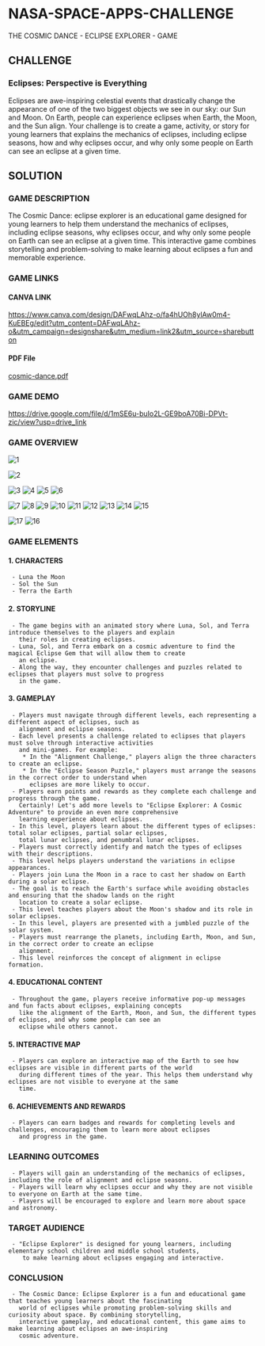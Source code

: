 # NASA-SPACE-APPS-CHALLENGE
THE COSMIC DANCE - ECLIPSE EXPLORER - GAME

## CHALLENGE
### Eclipses: Perspective is Everything
Eclipses are awe-inspiring celestial events that drastically change the appearance of one of the two biggest objects we see in our sky: our Sun and Moon. On Earth, people can experience eclipses when Earth, the Moon, and the Sun align. Your challenge is to create a game, activity, or story for young learners that explains the mechanics of eclipses, including eclipse seasons, how and why eclipses occur, and why only some people on Earth can see an eclipse at a given time.

## SOLUTION
### GAME DESCRIPTION 
The Cosmic Dance: eclipse explorer is an educational game designed for young learners to help them understand the mechanics of eclipses, including eclipse seasons, why eclipses occur, and why only some people on         Earth can see an eclipse at a given time. This interactive game combines storytelling and problem-solving to make learning about eclipses a fun and memorable experience.



### GAME LINKS
#### CANVA LINK
https://www.canva.com/design/DAFwqLAhz-o/fa4hUOh8ylAw0m4-KuEBEg/edit?utm_content=DAFwqLAhz-o&utm_campaign=designshare&utm_medium=link2&utm_source=sharebutton
#### PDF File
[cosmic-dance.pdf](https://github.com/nattycoder/NASA-SPACE-APPS-CHALLENGE/files/12841687/cosmic-dance.pdf)
### GAME DEMO
https://drive.google.com/file/d/1mSE6u-buIo2L-GE9boA70Bi-DPVt-zic/view?usp=drive_link

### GAME OVERVIEW
![1](https://github.com/nattycoder/NASA-SPACE-APPS-CHALLENGE/assets/88007154/cd53583a-281c-4156-8c5a-38ab5853fbd0)

![2](https://github.com/nattycoder/NASA-SPACE-APPS-CHALLENGE/assets/88007154/59ca8347-3387-40b2-92f0-65cb167786c8)

![3](https://github.com/nattycoder/NASA-SPACE-APPS-CHALLENGE/assets/88007154/ffc2df2a-1d43-4681-8e38-33bbe8c6a92c)
![4](https://github.com/nattycoder/NASA-SPACE-APPS-CHALLENGE/assets/88007154/ff04f60e-b477-4b9e-851d-714dd5046702)
![5](https://github.com/nattycoder/NASA-SPACE-APPS-CHALLENGE/assets/88007154/677556b8-50af-4bbb-975a-e00e66bc4bc1)
![6](https://github.com/nattycoder/NASA-SPACE-APPS-CHALLENGE/assets/88007154/6d5528a2-b8d3-40f4-be0a-deb7eb75ba0b)

![7](https://github.com/nattycoder/NASA-SPACE-APPS-CHALLENGE/assets/88007154/51ec4eb3-59db-496c-a8c7-1f9bb5b49b19)
![8](https://github.com/nattycoder/NASA-SPACE-APPS-CHALLENGE/assets/88007154/939ceeb2-3b76-440b-ba20-747b41220b94)
![9](https://github.com/nattycoder/NASA-SPACE-APPS-CHALLENGE/assets/88007154/eeee441a-ca77-4100-b965-195ad8f6dc90)
![10](https://github.com/nattycoder/NASA-SPACE-APPS-CHALLENGE/assets/88007154/a2ea305b-5195-47c0-923b-1eefb9474a98)
![11](https://github.com/nattycoder/NASA-SPACE-APPS-CHALLENGE/assets/88007154/2c0b1759-e7d0-46db-8b5e-76c22852b663)
![12](https://github.com/nattycoder/NASA-SPACE-APPS-CHALLENGE/assets/88007154/b0c49353-bc08-4f91-9452-8439d93ebd5b)
![13](https://github.com/nattycoder/NASA-SPACE-APPS-CHALLENGE/assets/88007154/af412350-316e-4a03-a732-68b33b34e36a)
![14](https://github.com/nattycoder/NASA-SPACE-APPS-CHALLENGE/assets/88007154/40980a58-988a-4d1c-99b9-a865573083f3)
![15](https://github.com/nattycoder/NASA-SPACE-APPS-CHALLENGE/assets/88007154/bd25167f-d9f4-4768-a296-2b61459198a7)

![17](https://github.com/nattycoder/NASA-SPACE-APPS-CHALLENGE/assets/88007154/1b0eb726-800f-434b-a45e-31bafe661ec0)
![16](https://github.com/nattycoder/NASA-SPACE-APPS-CHALLENGE/assets/88007154/2ac108fc-8158-4b8b-b9f7-6a464a0bf593)

### GAME ELEMENTS
#### 1. CHARACTERS
     - Luna the Moon
     - Sol the Sun
     - Terra the Earth
     
#### 2. STORYLINE
     - The game begins with an animated story where Luna, Sol, and Terra introduce themselves to the players and explain 
       their roles in creating eclipses.
     - Luna, Sol, and Terra embark on a cosmic adventure to find the magical Eclipse Gem that will allow them to create 
       an eclipse.
     - Along the way, they encounter challenges and puzzles related to eclipses that players must solve to progress 
       in the game.
     
#### 3. GAMEPLAY
     - Players must navigate through different levels, each representing a different aspect of eclipses, such as 
       alignment and eclipse seasons.
     - Each level presents a challenge related to eclipses that players must solve through interactive activities 
       and mini-games. For example:
        * In the "Alignment Challenge," players align the three characters to create an eclipse.
        * In the "Eclipse Season Puzzle," players must arrange the seasons in the correct order to understand when 
          eclipses are more likely to occur.
     - Players earn points and rewards as they complete each challenge and progress through the game.
       Certainly! Let's add more levels to "Eclipse Explorer: A Cosmic Adventure" to provide an even more comprehensive 
       learning experience about eclipses.
     - In this level, players learn about the different types of eclipses: total solar eclipses, partial solar eclipses, 
       total lunar eclipses, and penumbral lunar eclipses.
     - Players must correctly identify and match the types of eclipses with their descriptions.
     - This level helps players understand the variations in eclipse appearances.
     - Players join Luna the Moon in a race to cast her shadow on Earth during a solar eclipse.
     - The goal is to reach the Earth's surface while avoiding obstacles and ensuring that the shadow lands on the right 
       location to create a solar eclipse.
     - This level teaches players about the Moon's shadow and its role in solar eclipses.
     - In this level, players are presented with a jumbled puzzle of the solar system.
     - Players must rearrange the planets, including Earth, Moon, and Sun, in the correct order to create an eclipse 
       alignment.
     - This level reinforces the concept of alignment in eclipse formation.
     
#### 4. EDUCATIONAL CONTENT
     - Throughout the game, players receive informative pop-up messages and fun facts about eclipses, explaining concepts 
       like the alignment of the Earth, Moon, and Sun, the different types of eclipses, and why some people can see an 
       eclipse while others cannot.

#### 5. INTERACTIVE MAP
     - Players can explore an interactive map of the Earth to see how eclipses are visible in different parts of the world 
       during different times of the year. This helps them understand why eclipses are not visible to everyone at the same 
       time.

#### 6. ACHIEVEMENTS AND REWARDS
     - Players can earn badges and rewards for completing levels and challenges, encouraging them to learn more about eclipses 
       and progress in the game.

### LEARNING OUTCOMES
     - Players will gain an understanding of the mechanics of eclipses, including the role of alignment and eclipse seasons.
     - Players will learn why eclipses occur and why they are not visible to everyone on Earth at the same time.
     - Players will be encouraged to explore and learn more about space and astronomy.
     
### TARGET AUDIENCE
     - "Eclipse Explorer" is designed for young learners, including elementary school children and middle school students, 
        to make learning about eclipses engaging and interactive.
     
### CONCLUSION
     - The Cosmic Dance: Eclipse Explorer is a fun and educational game that teaches young learners about the fascinating 
       world of eclipses while promoting problem-solving skills and curiosity about space. By combining storytelling, 
       interactive gameplay, and educational content, this game aims to make learning about eclipses an awe-inspiring 
       cosmic adventure.

